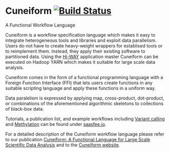# Cuneiform [![Build Status](https://travis-ci.org/joergen7/cuneiform.svg?branch=master)](https://travis-ci.org/joergen7/cuneiform)

A Functional Workflow Language

Cuneiform is a workflow specification language which makes it easy to integrate heterogeneous tools and libraries and exploit data parallelism. Users do not have to create heavy-weight wrappers for establised tools or to reimplement them. Instead, they apply their existing software to partitioned data. Using the [Hi-WAY](https://github.com/marcbux/Hi-WAY) application master Cuneiform can be executed on Hadoop YARN which makes it suitable for large scale data analysis.

Cuneiform comes in the form of a functional programming language with a Foreign Function Interface (FFI) that lets users create functions in any suitable scripting language and apply these functions in a uniform way.

Data paralelism is expressed by applying map, cross-product, dot-product, or combinations of the aforementioned algorithmic skeletons to collections of black-box data.

Tutorials, a publication list, and example workflows including [Variant calling](https://github.com/joergen7/variant-call) and [Methylation](https://github.com/joergen7/methylation) can be found under [saasfee.io](http://www.saasfee.io).

For a detailed description of the Cuneiform workflow language please refer to our publication [Cuneiform: A Functional Language for Large Scale Scientific Data Analysis](http://ceur-ws.org/Vol-1330/paper-03.pdf) and to the [Cuneiform website](http://www.cuneiform-lang.org).

